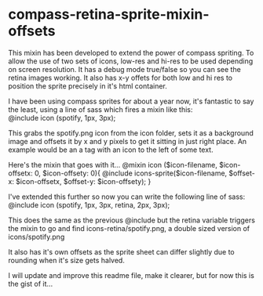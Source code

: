 compass-retina-sprite-mixin-offsets
===================================

This mixin has been developed to extend the power of compass spriting. To allow the use of two sets of icons, low-res and hi-res to be used depending on screen resolution. It has a debug mode true/false so you can see the retina images working. It also has x-y offets for both low and hi res to position the sprite precisely in it's html container.

I have been using compass sprites for about a year now, it's fantastic to say the least, using a line of sass which fires a mixin like this:    
@include icon (spotify, 1px, 3px);

This grabs the spotify.png icon from the icon folder, sets it as a background image and offsets it by x and y pixels to get it sitting in just right place. An example would be an a tag with an icon to the left of some text.

Here's the mixin that goes with it...
@mixin icon ($icon-filename, $icon-offsetx: 0, $icon-offsety: 0){
  @include icons-sprite($icon-filename, $offset-x: $icon-offsetx, $offset-y: $icon-offsety);
}

I've extended this further so now you can write the following line of sass:
@include icon (spotify, 1px, 3px, retina, 2px, 3px);

This does the same as the previous @include but the retina variable triggers the mixin to go and find icons-retina/spotify.png, a double sized version of icons/spotify.png

It also has it's own offsets as the sprite sheet can differ slightly due to rounding when it's size gets halved.

I will update and improve this readme file, make it clearer, but for now this is the gist of it...

